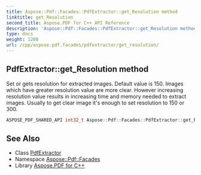 ```yaml
---
title: Aspose::Pdf::Facades::PdfExtractor::get_Resolution method
linktitle: get_Resolution
second_title: Aspose.PDF for C++ API Reference
description: 'Aspose::Pdf::Facades::PdfExtractor::get_Resolution method. Set or gets resolution for extracted images. Default value is 150. Images which have greater resolution value are more clear. However increasing resolution value results in increasing time and memory needed to extract images. Usually to get clear image it''s enough to set resolution to 150 or 300 in C++.'
type: docs
weight: 1200
url: /cpp/aspose.pdf.facades/pdfextractor/get_resolution/
---
```

## PdfExtractor::get_Resolution method


Set or gets resolution for extracted images. Default value is 150. Images which have greater resolution value are more clear. However increasing resolution value results in increasing time and memory needed to extract images. Usually to get clear image it's enough to set resolution to 150 or 300.

```cpp
ASPOSE_PDF_SHARED_API int32_t Aspose::Pdf::Facades::PdfExtractor::get_Resolution() const
```

## See Also

* Class [PdfExtractor](../)
* Namespace [Aspose::Pdf::Facades](../../)
* Library [Aspose.PDF for C++](../../../)

